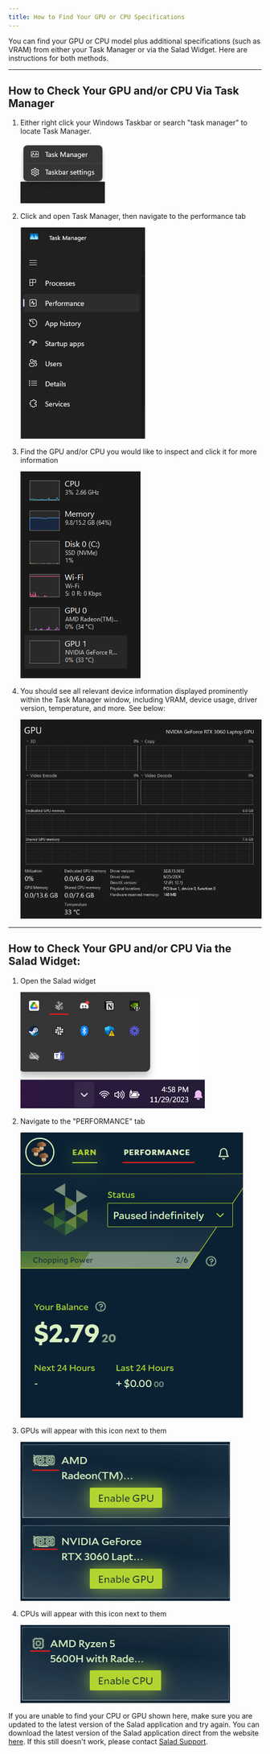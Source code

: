 ```yaml
---
title: How to Find Your GPU or CPU Specifications
---
```


You can find your GPU or CPU model plus additional specifications (such as VRAM) from either your Task Manager or via
the Salad Widget. Here are instructions for both methods.

---

## **How to Check Your GPU and/or CPU Via Task Manager**

1. Either right click your Windows Taskbar or search "task manager" to locate Task Manager.

   ![](./content/images/Guides/Your-PC/How-to-Find-your-GPU-or-CPU-Specifications-1.png)

2. Click and open Task Manager, then navigate to the performance tab

   ![](./content/images/Guides/Your-PC/How-to-Find-your-GPU-or-CPU-Specifications-2.png)

3. Find the GPU and/or CPU you would like to inspect and click it for more information

   ![](./content/images/Guides/Your-PC/How-to-Find-your-GPU-or-CPU-Specifications-3.png)

4. You should see all relevant device information displayed prominently within the Task Manager window, including VRAM,
   device usage, driver version, temperature, and more. See below:

   ![](./content/images/Guides/Your-PC/How-to-Find-your-GPU-or-CPU-Specifications-4.png)

---

## **How to Check Your GPU and/or CPU Via the Salad Widget:**

1. Open the Salad widget

   ![](./content/images/Guides/Your-PC/How-to-Find-your-GPU-or-CPU-Specifications-5.png)

2. Navigate to the "PERFORMANCE" tab

   ![](./content/images/Guides/Your-PC/How-to-Find-your-GPU-or-CPU-Specifications-6.png)

3. GPUs will appear with this icon next to them

   ![](./content/images/Guides/Your-PC/How-to-Find-your-GPU-or-CPU-Specifications-7.png)

4. CPUs will appear with this icon next to them

   ![](./content/images/Guides/Your-PC/How-to-Find-your-GPU-or-CPU-Specifications-8.png)

If you are unable to find your CPU or GPU shown here, make sure you are updated to the latest version of the Salad
application and try again. You can download the latest version of the Salad application direct from the website
[here](https://salad.com/download). If this still doesn't work, please contact
[Salad Support](/docs/Guides/Your-PC/216-how-to-create-a-support-ticket).

